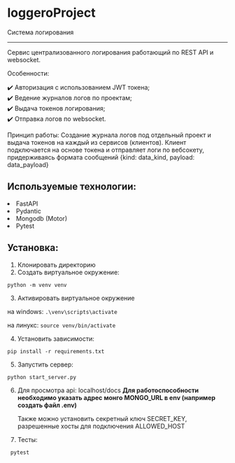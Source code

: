 # loggeroProject
Система логирования

***
Сервис централизованного логирования работающий по REST API и websocket. 

Особенности: 

 :heavy_check_mark: Авторизация с использованием JWT токена; \
 :heavy_check_mark: Ведение журналов логов по проектам; \
 :heavy_check_mark: Выдача токенов логирования; \
 :heavy_check_mark: Отправка логов по websocket. 

Принцип работы:
    Создание журнала логов под отдельный проект и 
    выдача токенов на каждый из сервисов (клиентов). 
    Клиент подключается на основе токена и отправляет логи по вебсокету, 
    придерживаясь формата сообщений {kind: data_kind, payload: data_payload}

Используемые технологии:
-----------------------------------
<li> FastAPI </li>
<li> Pydantic </li>
<li> Mongodb (Motor) </li>
<li> Pytest </li>

Установка:
----------------------------------

1) Клонировать директорию
2) Создать виртуальное окружение:
```
python -m venv venv
```

3) Активировать виртуальное окружение

на windows:
```.\venv\scripts\activate``` 

на линукс:
```source venv/bin/activate```


4) Установить зависимости:
```
pip install -r requirements.txt
```

5) Запустить сервер: 
```
python start_server.py
```

6) Для просмотра api: localhost/docs
   <b>Для работоспособности необходимо указать адрес монго MONGO_URL в env
(например создать файл .env) </b>

    Также можно установить секретный ключ SECRET_KEY, 
    разрешенные хосты для подключения ALLOWED_HOST

   
7) Тесты:
```
 pytest
```

 
 

